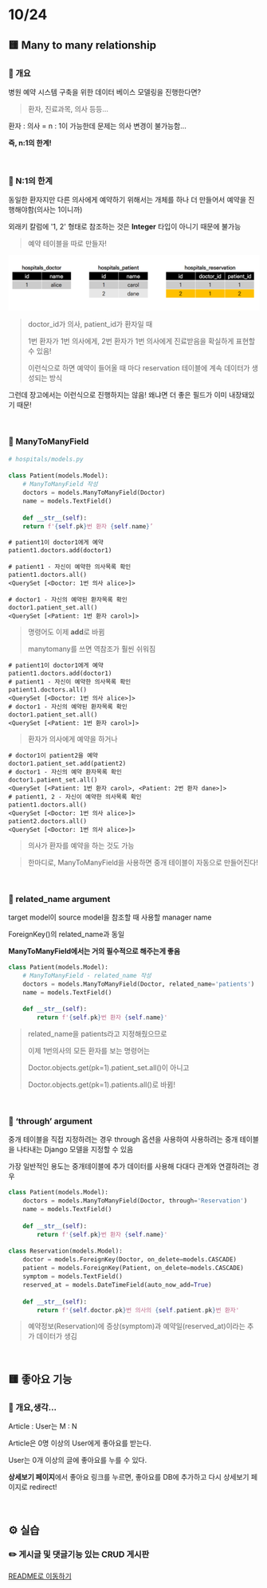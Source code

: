 # 10/24

## 🟨 Many to many relationship

### 🧩 개요

병원 예약 시스템 구축을 위한 데이터 베이스 모델링을 진행한다면?

> 환자, 진료과목, 의사 등등...

환자 : 의사 = n : 1이 가능한데 문제는 의사 변경이 불가능함...

**즉, n:1의 한계!**

<br>

### 🧩 N:1의 한계

동일한 환자지만 다른 의사에게 예약하기 위해서는 개체를 하나 더 만들어서 예약을 진행해야함(의사는 1이니까)

외래키 칼럼에 '1, 2' 형태로 참조하는 것은 **Integer** 타입이 아니기 때문에 불가능

> 예약 테이블을 따로 만들자!

![image-20221027024825635](Django_221024.assets/image-20221027024825635.png)

> doctor_id가 의사, patient_id가 환자일 때
>
> 1번 환자가 1번 의사에게, 2번 환자가 1번 의사에게 진료받음을 확실하게 표현할 수 있음!
>
> 이런식으로 하면 예약이 들어올 때 마다 reservation 테이블에 계속 데이터가 생성되는 방식

그런데 장고에서는 이런식으로 진행하지는 않음! 왜냐면 더 좋은 필드가 이미 내장돼있기 때문!

<br>

### 🧩 ManyToManyField

```python
# hospitals/models.py

class Patient(models.Model):
    # ManyToManyField 작성
    doctors = models.ManyToManyField(Doctor)
    name = models.TextField()
    
    def __str__(self):
    return f'{self.pk}번 환자 {self.name}’
```

```shell
# patient1이 doctor1에게 예약
patient1.doctors.add(doctor1)

# patient1 - 자신이 예약한 의사목록 확인
patient1.doctors.all()
<QuerySet [<Doctor: 1번 의사 alice>]>

# doctor1 - 자신의 예약된 환자목록 확인
doctor1.patient_set.all() 
<QuerySet [<Patient: 1번 환자 carol>]>
```

> 명령어도 이제 **add**로 바뀜
>
> manytomany를 쓰면 역참조가 훨씬 쉬워짐

```shell
# patient1이 doctor1에게 예약
patient1.doctors.add(doctor1)
# patient1 - 자신이 예약한 의사목록 확인
patient1.doctors.all()
<QuerySet [<Doctor: 1번 의사 alice>]>
# doctor1 - 자신의 예약된 환자목록 확인
doctor1.patient_set.all() 
<QuerySet [<Patient: 1번 환자 carol>]>
```

> 환자가 의사에게 예약을 하거나

```shell
# doctor1이 patient2을 예약
doctor1.patient_set.add(patient2)
# doctor1 - 자신의 예약 환자목록 확인
doctor1.patient_set.all() 
<QuerySet [<Patient: 1번 환자 carol>, <Patient: 2번 환자 dane>]>
# patient1, 2 - 자신이 예약한 의사목록 확인
patient1.doctors.all()
<QuerySet [<Doctor: 1번 의사 alice>]>
patient2.doctors.all()
<QuerySet [<Doctor: 1번 의사 alice>]>
```

> 의사가 환자를 예약을 하는 것도 가능

> 한마디로, ManyToManyField을 사용하면 중개 테이블이 자동으로 만들어진다!

<br>

### 🧩 related_name argument

target model이 source model을 참조할 때 사용할 manager name

ForeignKey()의 related_name과 동일

**ManyToManyField에서는 거의 필수적으로 해주는게 좋음**

```python
class Patient(models.Model):
    # ManyToManyField - related_name 작성
    doctors = models.ManyToManyField(Doctor, related_name='patients')
    name = models.TextField()
    
    def __str__(self):
    	return f'{self.pk}번 환자 {self.name}'
```

> related_name을 patients라고 지정해줬으므로
>
> 이제 1번의사의 모든 환자를 보는 명령어는
>
> Doctor.objects.get(pk=1).patient_set.all()이 아니고
>
> Doctor.objects.get(pk=1).patients.all()로 바뀜!

<br>

### 🧩 ‘through’ argument

중개 테이블을 직접 지정하려는 경우 through 옵션을 사용하여 사용하려는 중개 테이블을 나타내는 Django 모델을 지정할 수 있음

가장 일반적인 용도는 중개테이블에 추가 데이터를 사용해 다대다 관계와 연결하려는 경우

```python
class Patient(models.Model):
    doctors = models.ManyToManyField(Doctor, through='Reservation')
    name = models.TextField()
    
    def __str__(self):
    	return f'{self.pk}번 환자 {self.name}'
    
class Reservation(models.Model):
    doctor = models.ForeignKey(Doctor, on_delete=models.CASCADE)
    patient = models.ForeignKey(Patient, on_delete=models.CASCADE)
    symptom = models.TextField()
    reserved_at = models.DateTimeField(auto_now_add=True)
    
    def __str__(self):
    	return f'{self.doctor.pk}번 의사의 {self.patient.pk}번 환자'
```

> 예약정보(Reservation)에 증상(symptom)과 예약일(reserved_at)이라는 추가 데이터가 생김

<br>

## 🟨 좋아요 기능

### 🧩 개요,생각...

Article : User는 M : N

Article은 0명 이상의 User에게 좋아요를 받는다.

User는 0개 이상의 글에 좋아요를 누를 수 있다.

**상세보기 페이지**에서 좋아요 링크를 누르면, 좋아요를 DB에 추가하고 다시 상세보기 페이지로 redirect!

<br>



## ⚙️ 실습

### ✏️ 게시글 및 댓글기능 있는 CRUD 게시판

[README로 이동하기](./Practice/221020/README.md)
